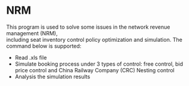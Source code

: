 # NRM
This program is used to solve some issues in the network revenue management (NRM),   
including seat inventory control policy optimization and simulation.
The command below is supported:
* Read .xls file 
* Simulate booking process under 3 types of control: free control, bid price control and China Railway Company (CRC) Nesting control
* Analysis the simulation results
